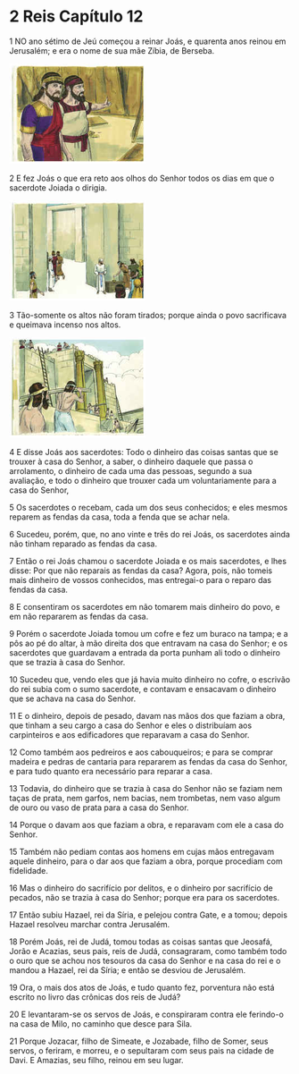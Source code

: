 # 2 Reis Capítulo 12

1	NO ano sétimo de Jeú começou a reinar Joás, e quarenta anos reinou em Jerusalém; e era o nome de sua mãe Zíbia, de Berseba.

![](.img/12_2Ki_12_01_RG.jpg)

2	E fez Joás o que era reto aos olhos do Senhor todos os dias em que o sacerdote Joiada o dirigia.

![](.img/12_2Ki_12_02_RG.jpg)

3	Tão-somente os altos não foram tirados; porque ainda o povo sacrificava e queimava incenso nos altos.

![](.img/12_2Ki_12_03_RG.jpg)

4	E disse Joás aos sacerdotes: Todo o dinheiro das coisas santas que se trouxer à casa do Senhor, a saber, o dinheiro daquele que passa o arrolamento, o dinheiro de cada uma das pessoas, segundo a sua avaliação, e todo o dinheiro que trouxer cada um voluntariamente para a casa do Senhor,

5	Os sacerdotes o recebam, cada um dos seus conhecidos; e eles mesmos reparem as fendas da casa, toda a fenda que se achar nela.

6	Sucedeu, porém, que, no ano vinte e três do rei Joás, os sacerdotes ainda não tinham reparado as fendas da casa.

7	Então o rei Joás chamou o sacerdote Joiada e os mais sacerdotes, e lhes disse: Por que não reparais as fendas da casa? Agora, pois, não tomeis mais dinheiro de vossos conhecidos, mas entregai-o para o reparo das fendas da casa.

8	E consentiram os sacerdotes em não tomarem mais dinheiro do povo, e em não repararem as fendas da casa.

9	Porém o sacerdote Joiada tomou um cofre e fez um buraco na tampa; e a pôs ao pé do altar, à mão direita dos que entravam na casa do Senhor; e os sacerdotes que guardavam a entrada da porta punham ali todo o dinheiro que se trazia à casa do Senhor.

10	Sucedeu que, vendo eles que já havia muito dinheiro no cofre, o escrivão do rei subia com o sumo sacerdote, e contavam e ensacavam o dinheiro que se achava na casa do Senhor.

11	E o dinheiro, depois de pesado, davam nas mãos dos que faziam a obra, que tinham a seu cargo a casa do Senhor e eles o distribuíam aos carpinteiros e aos edificadores que reparavam a casa do Senhor.

12	Como também aos pedreiros e aos cabouqueiros; e para se comprar madeira e pedras de cantaria para repararem as fendas da casa do Senhor, e para tudo quanto era necessário para reparar a casa.

13	Todavia, do dinheiro que se trazia à casa do Senhor não se faziam nem taças de prata, nem garfos, nem bacias, nem trombetas, nem vaso algum de ouro ou vaso de prata para a casa do Senhor.

14	Porque o davam aos que faziam a obra, e reparavam com ele a casa do Senhor.

15	Também não pediam contas aos homens em cujas mãos entregavam aquele dinheiro, para o dar aos que faziam a obra, porque procediam com fidelidade.

16	Mas o dinheiro do sacrifício por delitos, e o dinheiro por sacrifício de pecados, não se trazia à casa do Senhor; porque era para os sacerdotes.

17	Então subiu Hazael, rei da Síria, e pelejou contra Gate, e a tomou; depois Hazael resolveu marchar contra Jerusalém.

18	Porém Joás, rei de Judá, tomou todas as coisas santas que Jeosafá, Jorão e Acazias, seus pais, reis de Judá, consagraram, como também todo o ouro que se achou nos tesouros da casa do Senhor e na casa do rei e o mandou a Hazael, rei da Síria; e então se desviou de Jerusalém.

19	Ora, o mais dos atos de Joás, e tudo quanto fez, porventura não está escrito no livro das crônicas dos reis de Judá?

20	E levantaram-se os servos de Joás, e conspiraram contra ele ferindo-o na casa de Milo, no caminho que desce para Sila.

21	Porque Jozacar, filho de Simeate, e Jozabade, filho de Somer, seus servos, o feriram, e morreu, e o sepultaram com seus pais na cidade de Davi. E Amazias, seu filho, reinou em seu lugar.

